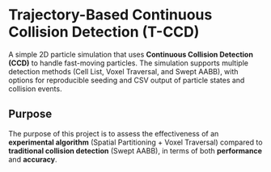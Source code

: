 # Trajectory-Based Continuous Collision Detection (T-CCD)

A simple 2D particle simulation that uses **Continuous Collision Detection (CCD)** to handle fast-moving particles. The simulation supports multiple detection methods (Cell List, Voxel Traversal, and Swept AABB), with options for reproducible seeding and CSV output of particle states and collision events.

## Purpose

The purpose of this project is to assess the effectiveness of an **experimental algorithm** (Spatial Partitioning + Voxel Traversal) compared to **traditional collision detection** (Swept AABB), in terms of both **performance** and **accuracy**.

